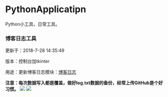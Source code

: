 # PythonApplicatipn
Python小工具，日常工具。


### 博客日志工具
更新于：2018-7-28 14:35:49

版本：控制台加tkinter

用途：更新博客日志模块：[博客日志](https://blog.micowxy.xin/log/ "博客日志")

**注意：每次数据写入都是覆盖，做好log.txt数据的备份，经常上传GitHub是个好习惯。**
![](https://i.imgur.com/XakMAkH.png)
![](https://i.imgur.com/dYXuiiP.png)

